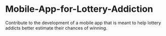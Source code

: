 # Mobile-App-for-Lottery-Addiction
Contribute to the development of a mobile app that is meant to help lottery addicts better estimate their chances of winning.
